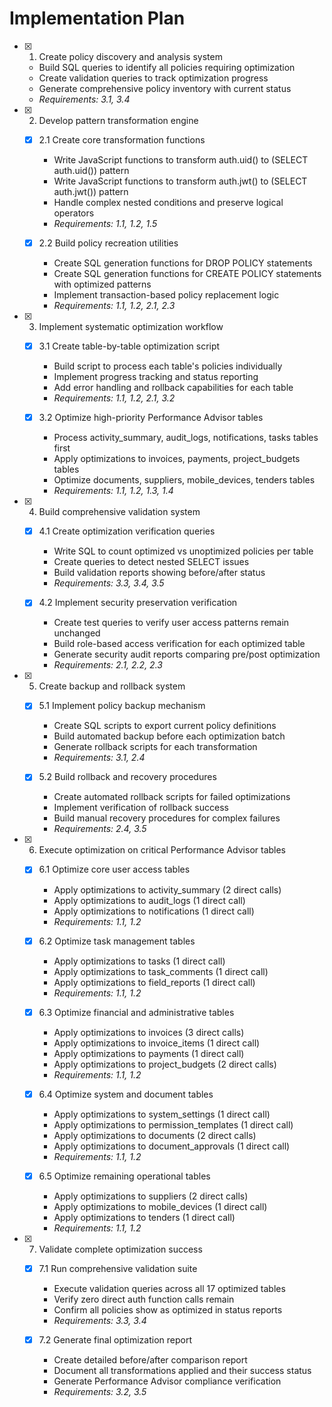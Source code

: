# Implementation Plan

- [x] 1. Create policy discovery and analysis system





  - Build SQL queries to identify all policies requiring optimization
  - Create validation queries to track optimization progress
  - Generate comprehensive policy inventory with current status
  - _Requirements: 3.1, 3.4_

- [x] 2. Develop pattern transformation engine



  - [x] 2.1 Create core transformation functions


    - Write JavaScript functions to transform auth.uid() to (SELECT auth.uid()) pattern
    - Write JavaScript functions to transform auth.jwt() to (SELECT auth.jwt()) pattern
    - Handle complex nested conditions and preserve logical operators
    - _Requirements: 1.1, 1.2, 1.5_

  - [x] 2.2 Build policy recreation utilities


    - Create SQL generation functions for DROP POLICY statements
    - Create SQL generation functions for CREATE POLICY statements with optimized patterns
    - Implement transaction-based policy replacement logic
    - _Requirements: 1.1, 1.2, 2.1, 2.3_

- [x] 3. Implement systematic optimization workflow



  - [x] 3.1 Create table-by-table optimization script


    - Build script to process each table's policies individually
    - Implement progress tracking and status reporting
    - Add error handling and rollback capabilities for each table
    - _Requirements: 1.1, 1.2, 2.1, 3.2_

  - [x] 3.2 Optimize high-priority Performance Advisor tables


    - Process activity_summary, audit_logs, notifications, tasks tables first
    - Apply optimizations to invoices, payments, project_budgets tables
    - Optimize documents, suppliers, mobile_devices, tenders tables
    - _Requirements: 1.1, 1.2, 1.3, 1.4_

- [x] 4. Build comprehensive validation system


  - [x] 4.1 Create optimization verification queries



    - Write SQL to count optimized vs unoptimized policies per table
    - Create queries to detect nested SELECT issues
    - Build validation reports showing before/after status
    - _Requirements: 3.3, 3.4, 3.5_

  - [x] 4.2 Implement security preservation verification


    - Create test queries to verify user access patterns remain unchanged
    - Build role-based access verification for each optimized table
    - Generate security audit reports comparing pre/post optimization
    - _Requirements: 2.1, 2.2, 2.3_

- [x] 5. Create backup and rollback system



  - [x] 5.1 Implement policy backup mechanism


    - Create SQL scripts to export current policy definitions
    - Build automated backup before each optimization batch
    - Generate rollback scripts for each transformation
    - _Requirements: 3.1, 2.4_

  - [x] 5.2 Build rollback and recovery procedures

    - Create automated rollback scripts for failed optimizations
    - Implement verification of rollback success
    - Build manual recovery procedures for complex failures
    - _Requirements: 2.4, 3.5_

- [x] 6. Execute optimization on critical Performance Advisor tables


  - [x] 6.1 Optimize core user access tables

    - Apply optimizations to activity_summary (2 direct calls)
    - Apply optimizations to audit_logs (1 direct call)
    - Apply optimizations to notifications (1 direct call)
    - _Requirements: 1.1, 1.2_

  - [x] 6.2 Optimize task management tables

    - Apply optimizations to tasks (1 direct call)
    - Apply optimizations to task_comments (1 direct call)
    - Apply optimizations to field_reports (1 direct call)
    - _Requirements: 1.1, 1.2_

  - [x] 6.3 Optimize financial and administrative tables

    - Apply optimizations to invoices (3 direct calls)
    - Apply optimizations to invoice_items (1 direct call)
    - Apply optimizations to payments (1 direct call)
    - Apply optimizations to project_budgets (2 direct calls)
    - _Requirements: 1.1, 1.2_

  - [x] 6.4 Optimize system and document tables

    - Apply optimizations to system_settings (1 direct call)
    - Apply optimizations to permission_templates (1 direct call)
    - Apply optimizations to documents (2 direct calls)
    - Apply optimizations to document_approvals (1 direct call)
    - _Requirements: 1.1, 1.2_

  - [x] 6.5 Optimize remaining operational tables

    - Apply optimizations to suppliers (2 direct calls)
    - Apply optimizations to mobile_devices (1 direct call)
    - Apply optimizations to tenders (1 direct call)
    - _Requirements: 1.1, 1.2_

- [x] 7. Validate complete optimization success



  - [x] 7.1 Run comprehensive validation suite




    - Execute validation queries across all 17 optimized tables
    - Verify zero direct auth function calls remain
    - Confirm all policies show as optimized in status reports
    - _Requirements: 3.3, 3.4_

  - [x] 7.2 Generate final optimization report




    - Create detailed before/after comparison report
    - Document all transformations applied and their success status
    - Generate Performance Advisor compliance verification
    - _Requirements: 3.2, 3.5_